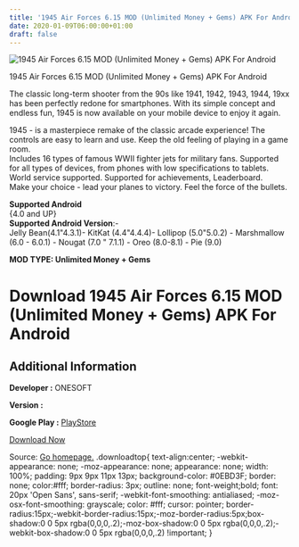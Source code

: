 ```yaml
---
title: '1945 Air Forces 6.15 MOD (Unlimited Money + Gems) APK For Android'
date: 2020-01-09T06:00:00+01:00
draft: false
---
```


![1945 Air Forces 6.15 MOD (Unlimited Money + Gems) APK For Android](https://i1.wp.com/apkhome.net/wp-content/uploads/2020/01/1945-Air-Forces-6.15-MOD-Unlimited-Money-Gems.png "1945 Air Forces 6.15 MOD (Unlimited Money + Gems) APK For Android")

  

1945 Air Forces 6.15 MOD (Unlimited Money + Gems) APK For Android

The classic long-term shooter from the 90s like 1941, 1942, 1943, 1944, 19xx has been perfectly redone for smartphones. With its simple concept and endless fun, 1945 is now available on your mobile device to enjoy it again.

1945 - is a masterpiece remake of the classic arcade experience! The controls are easy to learn and use. Keep the old feeling of playing in a game room.  
Includes 16 types of famous WWII fighter jets for military fans. Supported for all types of devices, from phones with low specifications to tablets. World service supported. Supported for achievements, Leaderboard.  
Make your choice - lead your planes to victory. Feel the force of the bullets.

**Supported Android**  
{4.0 and UP}  
**Supported Android Version**:-  
Jelly Bean(4.1"4.3.1)- KitKat (4.4"4.4.4)- Lollipop (5.0"5.0.2) - Marshmallow (6.0 - 6.0.1) - Nougat (7.0 " 7.1.1) - Oreo (8.0-8.1) - Pie (9.0)

**MOD TYPE: Unlimited Money + Gems**

Download 1945 Air Forces 6.15 MOD (Unlimited Money + Gems) APK For Android
==========================================================================

Additional Information
----------------------

**Developer :** ONESOFT

**Version :**

**Google Play :** [PlayStore](https://play.google.com/store/apps/details?id=com.os.airforce)

  

[Download Now](https://store4app.co/post/1945-air-forces-6-15-mod-unlimited-money-gems-apk-for-android_1578474542)

  
Source: [Go homepage.](https://store4app.co/post/1945-air-forces-6-15-mod-unlimited-money-gems-apk-for-android_1578474542) .downloadtop{ text-align:center; -webkit-appearance: none; -moz-appearance: none; appearance: none; width: 100%; padding: 9px 9px 11px 13px; background-color: #0EBD3F; border: none; color:#fff; border-radius: 3px; outline: none; font-weight;bold; font: 20px 'Open Sans', sans-serif; -webkit-font-smoothing: antialiased; -moz-osx-font-smoothing: grayscale; color: #fff; cursor: pointer; border-radius:15px;-webkit-border-radius:15px;-moz-border-radius:5px;box-shadow:0 0 5px rgba(0,0,0,.2);-moz-box-shadow:0 0 5px rgba(0,0,0,.2);-webkit-box-shadow:0 0 5px rgba(0,0,0,.2) !important; }